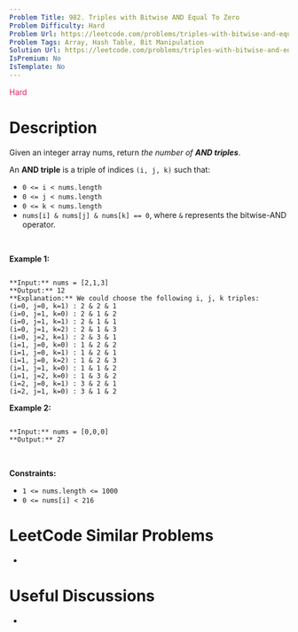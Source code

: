 ```yaml
---
Problem Title: 982. Triples with Bitwise AND Equal To Zero
Problem Difficulty: Hard
Problem Url: https://leetcode.com/problems/triples-with-bitwise-and-equal-to-zero/
Problem Tags: Array, Hash Table, Bit Manipulation
Solution Url: https://leetcode.com/problems/triples-with-bitwise-and-equal-to-zero/solution/
IsPremium: No
IsTemplate: No
---
```


<span style="color: rgb(233, 30, 99);">Hard</span>

# Description

Given an integer array nums, return *the number of **AND triples***.


An **AND triple** is a triple of indices `(i, j, k)` such that:


* `0 <= i < nums.length`
* `0 <= j < nums.length`
* `0 <= k < nums.length`
* `nums[i] & nums[j] & nums[k] == 0`, where `&` represents the bitwise-AND operator.


 


**Example 1:**



```

**Input:** nums = [2,1,3]
**Output:** 12
**Explanation:** We could choose the following i, j, k triples:
(i=0, j=0, k=1) : 2 & 2 & 1
(i=0, j=1, k=0) : 2 & 1 & 2
(i=0, j=1, k=1) : 2 & 1 & 1
(i=0, j=1, k=2) : 2 & 1 & 3
(i=0, j=2, k=1) : 2 & 3 & 1
(i=1, j=0, k=0) : 1 & 2 & 2
(i=1, j=0, k=1) : 1 & 2 & 1
(i=1, j=0, k=2) : 1 & 2 & 3
(i=1, j=1, k=0) : 1 & 1 & 2
(i=1, j=2, k=0) : 1 & 3 & 2
(i=2, j=0, k=1) : 3 & 2 & 1
(i=2, j=1, k=0) : 3 & 1 & 2

```

**Example 2:**



```

**Input:** nums = [0,0,0]
**Output:** 27

```

 


**Constraints:**


* `1 <= nums.length <= 1000`
* `0 <= nums[i] < 216`




# LeetCode Similar Problems

- []()

# Useful Discussions

- []()
